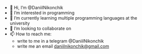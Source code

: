 - 👋 Hi, I’m @DaniilNikonchik
- 👀 I’m interested in programming
- 🌱 I’m currently learning multiple programming languages at the university
- 💞️ I’m looking to collaborate on
- 📫 How to reach me:
  -  write to me in a telegram @DaniilNikonchik
  -  write me an email daniilnikonchik@gmail.com

<!---
DaniilNikonchik/DaniilNikonchik is a ✨ special ✨ repository because its `README.md` (this file) appears on your GitHub profile.
You can click the Preview link to take a look at your changes.
--->
